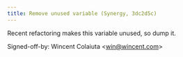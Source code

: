 ```yaml
---
title: Remove unused variable (Synergy, 3dc2d5c)
---
```


Recent refactoring makes this variable unused, so dump it.

Signed-off-by: Wincent Colaiuta &lt;win@wincent.com&gt;
